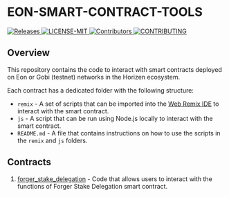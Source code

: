 # EON-SMART-CONTRACT-TOOLS
<p >
    <a href= "https://github.com/HorizenOfficial/eon-smartcontract-tools/releases">
        <img src="https://img.shields.io/badge/release-1.1.2-red" alt="Releases">
    </a>
    <a href="https://github.com/HorizenOfficial/eon-smartcontract-tools/blob/main/LICENSE">
        <img src="https://img.shields.io/badge/license-MIT-blue" alt="LICENSE-MIT">
    </a>
    <a href="https://github.com/HorizenOfficial/eon-smartcontract-tools/graphs/contributors">
        <img src="https://img.shields.io/badge/contributors-green" alt="Contributors">
    </a>
    <a href="https://github.com/HorizenOfficial/eon-smartcontract-tools/blob/main/CONTRIBUTING.md">
        <img src="https://img.shields.io/badge/PRs-welcome-brightgreen" alt="CONTRIBUTING">
    </a>
</p>

## Overview

This repository contains the code to interact with smart contracts deployed on Eon or Gobi (testnet) networks in the 
Horizen ecosystem.

Each contract has a dedicated folder with the following structure:
- `remix` - A set of scripts that can be imported into the [Web Remix IDE](https://remix.ethereum.org/) to interact with the smart contract.
- `js` - A script that can be run using Node.js locally to interact with the smart contract.
- `README.md` - A file that contains instructions on how to use the scripts in the `remix` and `js` folders.

## Contracts

1. [forger_stake_delegation](./contracts/forger_stake_delegation) - Code that allows users to interact with the functions of Forger Stake Delegation smart contract.
